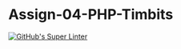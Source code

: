 # Assign-04-PHP-Timbits
[![GitHub's Super Linter](https://github.com/ICS20-Programming-SavyonM/Assign-04-PHP-Timbits/workflows/GitHub's%20Super%20Linter/badge.svg)](https://github.com/ICS20-Programming-SavyonM/Assign-04-PHP-Timbits/actions)